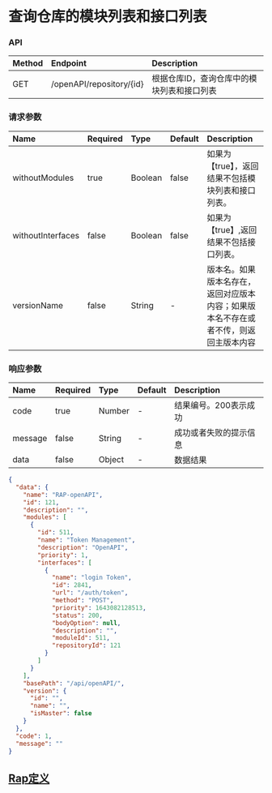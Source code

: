 <!--
 * @Author: xia xian
 * @Date: 2022-06-06 17:26:30
 * @LastEditors: xia xian
 * @LastEditTime: 2022-11-23 17:10:18
 * @Description:
-->
# 查询仓库的模块列表和接口列表

### API

| Method | Endpoint                       | Description            |
| :----- | :----------------------------- | :--------------------- |
| GET   | /openAPI/repository/{id} | 根据仓库ID，查询仓库中的模块列表和接口列表 |

### 请求参数

| Name | Required | Type | Default | Description |
| :-- | :-- | :-- | :-- | :-- |
| withoutModules | true | Boolean | false | 如果为【true】，返回结果不包括模块列表和接口列表。 |
| withoutInterfaces | false  | Boolean | false | 如果为【true】,返回结果不包括接口列表。 |
| versionName | false | String | - | 版本名。如果版本名存在，返回对应版本内容；如果版本名不存在或者不传，则返回主版本内容 |

### 响应参数

| Name    | Required | Type   | Default | Description                                 |
| :------ | :------- | :----- | :------ | :------------------------------------------ |
| code    | true     | Number |    -    | 结果编号。200表示成功 |
| message | false    | String |    -    | 成功或者失败的提示信息                         |
| data    | false    | Object   |    -     | 数据结果                                 |

```json
{
  "data": {
    "name": "RAP-openAPI",
    "id": 121,
    "description": "",
    "modules": [
      {
        "id": 511,
        "name": "Token Management",
        "description": "OpenAPI",
        "priority": 1,
        "interfaces": [
          {
            "name": "login Token",
            "id": 2841,
            "url": "/auth/token",
            "method": "POST",
            "priority": 1643082128513,
            "status": 200,
            "bodyOption": null,
            "description": "",
            "moduleId": 511,
            "repositoryId": 121
          }
        ]
      }
    ],
    "basePath": "/api/openAPI/",
    "version": {
      "id": "",
      "name": "",
      "isMaster": false
    }
  },
  "code": 1,
  "message": ""
}
```

## [Rap定义](/repository/editor?id=317&itf=12574)
